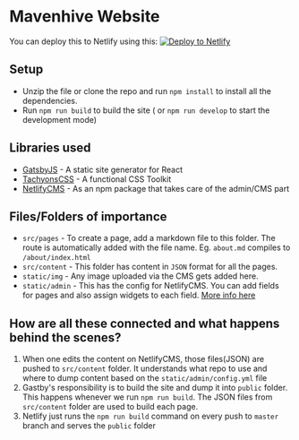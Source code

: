 # Mavenhive Website

You can deploy this to Netlify using this: 
<a href="https://app.netlify.com/start/deploy?repository=https://github.com/MavenHive/mavenhive-website&amp;stack=cms"><img src="https://www.netlify.com/img/deploy/button.svg" alt="Deploy to Netlify"></a>

## Setup

* Unzip the file or clone the repo and run `npm install` to install all the dependencies. 
* Run `npm run build` to build the site ( or `npm run develop` to start the development mode)

## Libraries used

* [GatsbyJS](https://www.gatsbyjs.org/) - A static site generator for React
* [TachyonsCSS](https://tachyons.io/) - A functional CSS Toolkit
* [NetlifyCMS](https://www.netlifycms.org/) - As an npm package that takes care of the admin/CMS part

## Files/Folders of importance

* `src/pages` - To create a page, add a markdown file to this folder. The route is automatically added with the file name. Eg. `about.md` compiles to `/about/index.html`
* `src/content` - This folder has content in `JSON` format for all the pages.
* `static/img` - Any image uploaded via the CMS gets added here.
* `static/admin` - This has the config for NetlifyCMS. You can add fields for pages and also assign widgets to each field. [More info here](https://www.netlifycms.org/docs/widgets/)

## How are all these connected and what happens behind the scenes?

1. When one edits the content on NetlifyCMS, those files(JSON) are pushed to `src/content` folder. It understands what repo to use and where to dump content based on the `static/admin/config.yml` file
2. Gastby's responsibility is to build the site and dump it into `public` folder. This happens whenever we run `npm run build`. The JSON files from `src/content` folder are used to build each page.
3. Netlify just runs the `npm run build` command on every push to `master` branch and serves the `public` folder
